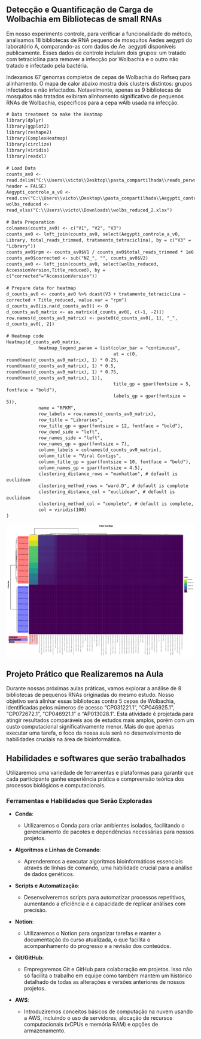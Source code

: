 ## Detecção e Quantificação de Carga de Wolbachia em Bibliotecas de small RNAs

Em nosso experimento controle, para verificar a funcionalidade do
método, analisamos 18 bibliotecas de RNA pequeno de mosquitos Aedes
aegypti do laboratório A, comparando-as com dados de Ae. aegypti
disponíveis publicamente. Esses dados de controle incluíam dois grupos:
um tratado com tetraciclina para remover a infecção por Wolbachia e o
outro não tratado e infectado pela bactéria.

Indexamos 67 genomas completos de cepas de Wolbachia do Refseq para
alinhamento. O mapa de calor abaixo mostra dois clusters distintos:
grupos infectados e não infectados. Notavelmente, apenas as 9
bibliotecas de mosquitos não tratados exibiram alinhamento significativo
de pequenos RNAs de Wolbachia, específicos para a cepa wAlb usada na
infecção.

    # Data treatment to make the Heatmap
    library(dplyr)
    library(ggplot2)
    library(reshape2)
    library(ComplexHeatmap)
    library(circlize)
    library(viridis)
    library(readxl)

    # Load Data
    counts_av0 <- read.delim("C:\\Users\\victo\\Desktop\\pasta_compartilhada\\reads_perwolb_controle_aedes_a_v0.tab", header = FALSE)
    Aegypti_controle_a_v0 <- read.csv("C:\\Users\\victo\\Desktop\\pasta_compartilhada\\Aegypti_controle_a_v0.csv")
    wolbs_reduced <- read_xlsx("C:\\Users\\victo\\Downloads\\wolbs_reduced_2.xlsx")

    # Data Preparation
    colnames(counts_av0) <- c("V1", "V2", "V3")
    counts_av0 <- left_join(counts_av0, select(Aegypti_controle_a_v0, Library, total_reads_trimmed, tratamento_tetraciclina), by = c("V3" = "Library"))
    counts_av0$rpm <- counts_av0$V1 / counts_av0$total_reads_trimmed * 1e6
    counts_av0$corrected <- sub("NZ_", "", counts_av0$V2)
    counts_av0 <- left_join(counts_av0, select(wolbs_reduced, AccessionVersion,Title_reduced), by = c("corrected"="AccessionVersion"))

    # Prepare data for heatmap
    d_counts_av0 <- counts_av0 %>% dcast(V3 + tratamento_tetraciclina ~ corrected + Title_reduced, value.var = "rpm")
    d_counts_av0[is.na(d_counts_av0)] <- 0
    d_counts_av0_matrix <- as.matrix(d_counts_av0[, c(-1, -2)])
    row.names(d_counts_av0_matrix) <- paste0(d_counts_av0[, 1], "_", d_counts_av0[, 2])

    # Heatmap code
    Heatmap(d_counts_av0_matrix, 
                heatmap_legend_param = list(color_bar = "continuous",
                                            at = c(0, round(max(d_counts_av0_matrix), 1) * 0.25, round(max(d_counts_av0_matrix), 1) * 0.5, round(max(d_counts_av0_matrix), 1) * 0.75, round(max(d_counts_av0_matrix), 1)),
                                            title_gp = gpar(fontsize = 5, fontface = "bold"),
                                            labels_gp = gpar(fontsize = 5)),
                name = "RPKM", 
                row_labels = row.names(d_counts_av0_matrix), 
                row_title = "Libraries", 
                row_title_gp = gpar(fontsize = 12, fontface = "bold"),
                row_dend_side = "left", 
                row_names_side = "left",
                row_names_gp = gpar(fontsize = 7),
                column_labels = colnames(d_counts_av0_matrix),
                column_title = "Viral Contigs",
                column_title_gp = gpar(fontsize = 10, fontface = "bold"),
                column_names_gp = gpar(fontsize = 4.5),
                clustering_distance_rows = "manhattan", # default is euclidean
                clustering_method_rows = "ward.D", # default is complete
                clustering_distance_col = "euclidean", # default is euclidean
                clustering_method_col = "complete", # default is complete,
                col = viridis(100)
    )

![Heatmap Plot Output Final](/images/Heatmap_Controle_Aegypti_av0.png)

## Projeto Prático que Realizaremos na Aula

Durante nossas próximas aulas práticas, vamos explorar a análise de 8
bibliotecas de pequenos RNAs originadas do mesmo estudo. Nosso objetivo
será alinhar essas bibliotecas contra 5 cepas de Wolbachia,
identificadas pelos números de acesso “CP031221.1”, “CP046925.1”,
“CP072672.1”, “CP046921.1” e “AP013028.1”. Esta atividade é projetada
para atingir resultados comparáveis aos de estudos mais amplos, porém
com um custo computacional significativamente menor. Mais do que apenas
executar uma tarefa, o foco da nossa aula será no desenvolvimento de
habilidades cruciais na área de bioinformática.

## Habilidades e softwares que serão trabalhados

Utilizaremos uma variedade de ferramentas e plataformas para garantir
que cada participante ganhe experiência prática e compreensão teórica
dos processos biológicos e computacionais.

### Ferramentas e Habilidades que Serão Exploradas

- **Conda**:
  - Utilizaremos o Conda para criar ambientes isolados, facilitando o gerenciamento de pacotes e dependências necessárias para nossos projetos.

- **Algoritmos e Linhas de Comando**:
  - Aprenderemos a executar algoritmos bioinformáticos essenciais através de linhas de comando, uma habilidade crucial para a análise de dados genéticos.

- **Scripts e Automatização**:
  - Desenvolveremos scripts para automatizar processos repetitivos, aumentando a eficiência e a capacidade de replicar análises com precisão.

- **Notion**:
  - Utilizaremos o Notion para organizar tarefas e manter a documentação do curso atualizada, o que facilita o acompanhamento do progresso e a revisão dos conteúdos.

- **Git/GitHub**:
  - Empregaremos Git e GitHub para colaboração em projetos. Isso não só facilita o trabalho em equipe como também mantém um histórico detalhado de todas as alterações e versões anteriores de nossos projetos.

- **AWS**:
  - Introduziremos conceitos básicos de computação na nuvem usando a AWS, incluindo o uso de servidores, alocação de recursos computacionais (vCPUs e memória RAM) e opções de armazenamento.

